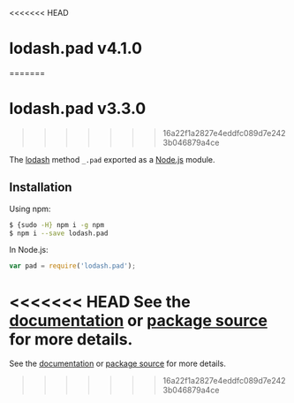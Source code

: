 <<<<<<< HEAD
# lodash.pad v4.1.0
=======
# lodash.pad v3.3.0
>>>>>>> 16a22f1a2827e4eddfc089d7e2423b046879a4ce

The [lodash](https://lodash.com/) method `_.pad` exported as a [Node.js](https://nodejs.org/) module.

## Installation

Using npm:
```bash
$ {sudo -H} npm i -g npm
$ npm i --save lodash.pad
```

In Node.js:
```js
var pad = require('lodash.pad');
```

<<<<<<< HEAD
See the [documentation](https://lodash.com/docs#pad) or [package source](https://github.com/lodash/lodash/blob/4.1.0-npm-packages/lodash.pad) for more details.
=======
See the [documentation](https://lodash.com/docs#pad) or [package source](https://github.com/lodash/lodash/blob/3.3.0-npm-packages/lodash.pad) for more details.
>>>>>>> 16a22f1a2827e4eddfc089d7e2423b046879a4ce
